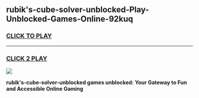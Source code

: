 
## rubik's-cube-solver-unblocked-Play-Unblocked-Games-Online-92kuq
<h3>
<a href="https://premium76.site?title=rubik's-cube-solver-unblocked&ref=25A">CLICK TO PLAY</a></h3>
<hr>

<h3>
<a href="https://premium76.site?title=rubik's-cube-solver-unblocked&ref=25A">CLICK 2 PLAY</a>
  
</h3>

<a href="https://premium76.site?title=rubik's-cube-solver-unblocked&ref=25A"><img src="https://clearcache.store/games.png"></a>


**rubik's-cube-solver-unblocked games unblocked: Your Gateway to Fun and Accessible Online Gaming**
